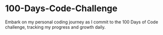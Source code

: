 # 100-Days-Code-Challenge
Embark on my personal coding journey as I commit to the 100 Days of Code challenge, tracking my progress and growth daily.
